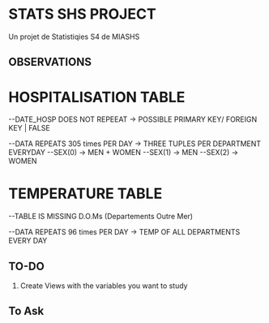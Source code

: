 # STATS SHS PROJECT
 Un projet de Statistiqies S4 de MIASHS


 ## OBSERVATIONS

 # HOSPITALISATION TABLE
 --DATE_HOSP DOES NOT REPEEAT -> POSSIBLE PRIMARY KEY/ FOREIGN KEY | FALSE
 
--DATA REPEATS 305 times PER DAY -> THREE TUPLES PER DEPARTMENT EVERYDAY
--SEX(0) -> MEN + WOMEN
--SEX(1) -> MEN
--SEX(2) -> WOMEN


# TEMPERATURE TABLE
--TABLE IS MISSING D.O.Ms (Departements Outre Mer)

--DATA REPEATS 96 times PER DAY -> TEMP OF ALL DEPARTMENTS EVERY DAY


## TO-DO
1. Create Views with the variables you want to study


## To Ask


<!-- # SELECT
 
# Paris,
# Val-de-Marne,
# Hauts-de-Seine,
# Rhône, Nord,
# Bouches-du-Rhône,
# Seine-Saint-Denis,
# Essonne-> Highest HOSPITALISATIONS
  # ORDER BY NUM_HOSP DESC, total DESC LIMIT 1000;

  
# Nord,
# Paris,
# Bouches-du-Rhône,
# Rhône -> Highest POPULATION
  # ORDER BY total DESC, NUM_HOSP DESC LIMIT 1000; -->